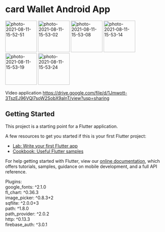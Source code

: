 # card Wallet Android App 

<a href="https://ibb.co/3z3rQmQ"><img src="https://i.ibb.co/fvg1LdL/photo-2021-08-11-15-52-51.jpg" alt="photo-2021-08-11-15-52-51" border="0" width=100></a>
<a href="https://ibb.co/3F9zFXV"><img src="https://i.ibb.co/PWvQWpJ/photo-2021-08-11-15-53-02.jpg" alt="photo-2021-08-11-15-53-02" border="0" width=100></a>
<a href="https://ibb.co/Mh8pmTv"><img src="https://i.ibb.co/Jdx29L1/photo-2021-08-11-15-53-08.jpg" alt="photo-2021-08-11-15-53-08" border="0" width=100></a>
<a href="https://ibb.co/tc39sQk"><img src="https://i.ibb.co/ctxjFkM/photo-2021-08-11-15-53-14.jpg" alt="photo-2021-08-11-15-53-14" border="0" width=100></a>
<a href="https://ibb.co/JRmRGpF"><img src="https://i.ibb.co/yndnZkB/photo-2021-08-11-15-53-19.jpg" alt="photo-2021-08-11-15-53-19" border="0" width=100></a>
<a href="https://ibb.co/2nGXkgj"><img src="https://i.ibb.co/0DHPGhf/photo-2021-08-11-15-53-24.jpg" alt="photo-2021-08-11-15-53-24" border="0" width=100></a>


Video application https://drive.google.com/file/d/1Jmwott-3TszEJ96VQl7soW2SobX9alnT/view?usp=sharing

## Getting Started

This project is a starting point for a Flutter application.

A few resources to get you started if this is your first Flutter project:

- [Lab: Write your first Flutter app](https://flutter.dev/docs/get-started/codelab)
- [Cookbook: Useful Flutter samples](https://flutter.dev/docs/cookbook)

For help getting started with Flutter, view our
[online documentation](https://flutter.dev/docs), which offers tutorials,
samples, guidance on mobile development, and a full API reference.

Plugins:<br>
  google_fonts: ^2.1.0<br>
  fl_chart: ^0.36.3<br>
  image_picker: ^0.8.3+2<br>
  sqflite: ^2.0.0+3<br>
  path: ^1.8.0<br>
  path_provider: ^2.0.2<br>
  http: ^0.13.3<br>
  firebase_auth: ^3.0.1<br>
  
  

